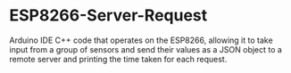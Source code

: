# ESP8266-Server-Request
Arduino IDE C++ code that operates on the ESP8266, allowing it to take input from a group of sensors and send their values as a JSON object to a remote server and printing the time taken for each request.
